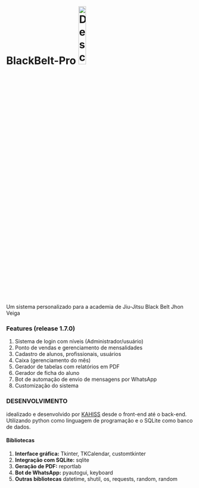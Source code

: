 # BlackBelt-Pro <img src="assets/logoBranca.ico" alt="Descrição da imagem" style="width:20%;">
Um sistema personalizado para a academia de Jiu-Jitsu Black Belt Jhon Veiga

### Features (release 1.7.0)
1. Sistema de login com níveis (Administrador/usuário)
2. Ponto de vendas e gerenciamento de mensalidades 
3. Cadastro de alunos, profissionais, usuários
4. Caixa (gerenciamento do mês)
5. Gerador de tabelas com relatórios em PDF
6. Gerador de ficha do aluno
7. Bot de automação de envio de mensagens por WhatsApp
8. Customização do sistema

### DESENVOLVIMENTO
idealizado e desenvolvido por [KAHISS](https://github.com/KAHISS) desde o front-end até o back-end. Utilizando python como linguagem de programação e o SQLite como banco de dados.

#### Bibliotecas
1. **Interface gráfica:** Tkinter, TKCalendar, customtkinter
2. **Integração com SQLite:** sqlite
3. **Geração de PDF:** reportlab
4. **Bot de WhatsApp:** pyautogui, keyboard
5. **Outras bibliotecas** datetime, shutil, os, requests, random, random



